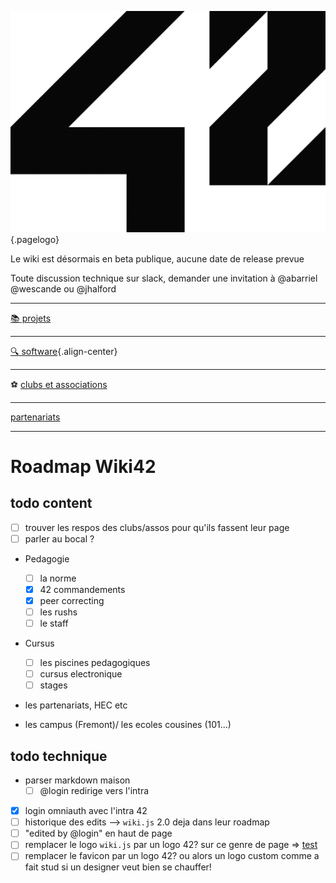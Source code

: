 ![42 Logo](/uploads/42-logo.png "42 Logo"){.pagelogo}

Le wiki est désormais en beta publique, aucune date de release prevue

Toute discussion technique sur slack, demander une invitation à @abarriel @wescande ou @jhalford

-----

[:books: projets](/Projects)


-----

[:mag: software](/software){.align-center}

-----

:soccer: [clubs et associations](/campus-paris/clubs)

-----

[partenariats](/partenariats)

-----
# Roadmap Wiki42

## todo content

- [ ] trouver les respos des clubs/assos pour qu'ils fassent leur page
- [ ] parler au bocal ?

- Pedagogie
	- [ ] la norme
	- [x] 42 commandements
	- [x] peer correcting
	- [ ] les rushs
	- [ ] le staff

- Cursus
	- [ ] les piscines pedagogiques
	- [ ] cursus electronique
	- [ ] stages

- les partenariats, HEC etc

- les campus (Fremont)/ les ecoles cousines (101...)
## todo technique

- parser markdown maison
	- [ ] @login redirige vers l'intra
- [X] login omniauth avec l'intra 42
- [ ] historique des edits --> `wiki.js` 2.0 deja dans leur roadmap
- [ ] "edited by @login" en haut de page
- [ ] remplacer le logo `wiki.js` par un logo 42? sur ce genre de page => [test](/test)
- [ ] remplacer le favicon par un logo 42? ou alors un logo custom comme a fait stud si un designer veut bien se chauffer!

